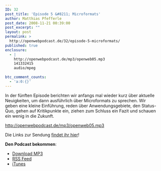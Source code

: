 ```yaml
---
ID: 32
post_title: 'Episode 5 &#8211; Microformats'
author: Matthias Pfefferle
post_date: 2008-11-21 00:39:00
post_excerpt: ""
layout: post
permalink: >
  http://openwebpodcast.de/32/episode-5-microformats/
published: true
enclosure:
  - |
    http://openwebpodcast.de/mp3/openweb05.mp3
    141332415
    audio/mpeg
    
btc_comment_counts:
  - 'a:0:{}'
---
```

In der fünften Episode berichten wir anfangs mal wieder kurz über aktuelle Neuigkeiten, um dann ausführlich über Microformats zu sprechen. Wir geben eine kleine Einführung, reden über Anwendungsgebiete, den Status-Quo, gehen auf Kritikpunkte ein, ziehen zum Schluss ein Fazit und schauen ein wenig in die Zukunft.

http://openwebpodcast.de/mp3/openweb05.mp3

Die Links zur Sendung <a href="http://openweb.mixxt.de/networks/wiki/index.episode-5">findet ihr hier</a>!

<strong>Den Podcast bekommen</strong>:
<ul><li><a href="http://openwebpodcast.de/mp3/openweb05.mp3">Download MP3</a></li>
<li><a href="http://feeds.feedburner.com/openwebcast">RSS Feed</a></li>
<li><a href="http://phobos.apple.com/WebObjects/MZStore.woa/wa/viewPodcast?id=294732929">iTunes</a></li></ul>